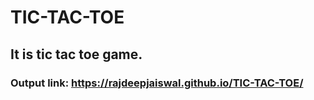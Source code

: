 # TIC-TAC-TOE

## It is tic tac toe game.

### Output link:  https://rajdeepjaiswal.github.io/TIC-TAC-TOE/
